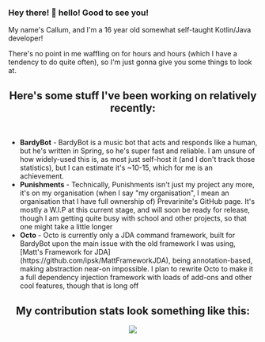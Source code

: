 ### Hey there! 👋 hello! Good to see you!

My name's Callum, and I'm a 16 year old somewhat self-taught Kotlin/Java developer!

There's no point in me waffling on for hours and hours (which I have a tendency to do quite often), so I'm just gonna give you some things to look at.

<p>
  <h2 align="center">Here's some stuff I've been working on relatively recently:</h2>
</p>

<br />
<ul>
  <li><b>BardyBot</b> - BardyBot is a music bot that acts and responds like a human, but he's written in Spring, so he's super fast and reliable. I am unsure of how widely-used this is, as most just self-host it (and I don't track those statistics), but I can estimate it's ~10-15, which for me is an achievement.</li>
  <li><b>Punishments</b> - Technically, Punishments isn't just my project any more, it's on my organisation (when I say "my organisation", I mean an organisation that I have full ownership of) Prevarinite's GitHub page. It's mostly a W.I.P at this current stage, and will soon be ready for release, though I am getting quite busy with school and other projects, so that one might take a little longer</li>
  <li><b>Octo</b> - Octo is currently only a JDA command framework, built for BardyBot upon the main issue with the old framework I was using, [Matt's Framework for JDA](https://github.com/ipsk/MattFrameworkJDA), being annotation-based, making abstraction near-on impossible. I plan to rewrite Octo to make it a full dependency injection framework with loads of add-ons and other cool features, though that is long off</li>
</ul>

<p>
  <h2 align="center">My contribution stats look something like this:</h2>
</p>

<p align="center">
  <img src="https://github-readme-stats.vercel.app/api?username=BomBardyGamer&show_icons=true&include_all_commits=true&show_owner=true&theme=onedark">
</p>
